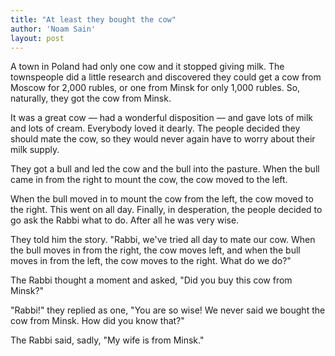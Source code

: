 ```yaml
---
title: "At least they bought the cow"
author: 'Noam Sain'
layout: post
---
```


A town in Poland had only one cow and it stopped giving milk. The townspeople did a little research and discovered they could get a cow from Moscow for 2,000 rubles, or one from Minsk for only 1,000 rubles. So, naturally, they got the cow from Minsk.

It was a great cow — had a wonderful disposition — and gave lots of milk and lots of cream. Everybody loved it dearly. The people decided they should mate the cow, so they would never again have to worry about their milk supply.

They got a bull and led the cow and the bull into the pasture. When the bull came in from the right to mount the cow, the cow moved to the left.

When the bull moved in to mount the cow from the left, the cow moved to the right. This went on all day. Finally, in desperation, the people decided to go ask the Rabbi what to do. After all he was very wise.

They told him the story. "Rabbi, we've tried all day to mate our cow. When the bull moves in from the right, the cow moves left, and when the bull moves in from the left, the cow moves to the right. What do we do?"

The Rabbi thought a moment and asked, "Did you buy this cow from Minsk?"

"Rabbi!" they replied as one, "You are so wise! We never said we bought the cow from Minsk. How did you know that?"

The Rabbi said, sadly, "My wife is from Minsk."